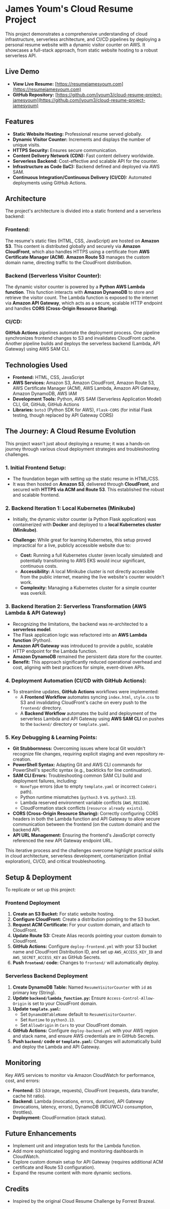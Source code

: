 # James Youm's Cloud Resume Project

This project demonstrates a comprehensive understanding of cloud infrastructure, serverless architecture, and CI/CD pipelines by deploying a personal resume website with a dynamic visitor counter on AWS. It showcases a full-stack approach, from static website hosting to a robust serverless API.

## Live Demo

* **View Live Resume:** [https://resumejamesyoum.com](https://resumejamesyoum.com)
* **GitHub Repository:** [https://github.com/jyoum3/cloud-resume-project-jamesyoum](https://github.com/jyoum3/cloud-resume-project-jamesyoum)

## Features

* **Static Website Hosting:** Professional resume served globally.
* **Dynamic Visitor Counter:** Increments and displays the number of unique visits.
* **HTTPS Security:** Ensures secure communication.
* **Content Delivery Network (CDN):** Fast content delivery worldwide.
* **Serverless Backend:** Cost-effective and scalable API for the counter.
* **Infrastructure as Code (IaC):** Backend defined and deployed via AWS SAM.
* **Continuous Integration/Continuous Delivery (CI/CD):** Automated deployments using GitHub Actions.

## Architecture

The project's architecture is divided into a static frontend and a serverless backend:

### Frontend:

The resume's static files (HTML, CSS, JavaScript) are hosted on **Amazon S3**. This content is distributed globally and securely via **Amazon CloudFront**, which also handles HTTPS using a certificate from **AWS Certificate Manager (ACM)**. **Amazon Route 53** manages the custom domain name, directing traffic to the CloudFront distribution.

### Backend (Serverless Visitor Counter):

The dynamic visitor counter is powered by a **Python AWS Lambda function**. This function interacts with **Amazon DynamoDB** to store and retrieve the visitor count. The Lambda function is exposed to the internet via **Amazon API Gateway**, which acts as a secure, scalable HTTP endpoint and handles **CORS (Cross-Origin Resource Sharing)**.

### CI/CD:

**GitHub Actions** pipelines automate the deployment process. One pipeline synchronizes frontend changes to S3 and invalidates CloudFront cache. Another pipeline builds and deploys the serverless backend (Lambda, API Gateway) using AWS SAM CLI.

## Technologies Used

* **Frontend:** HTML, CSS, JavaScript
* **AWS Services:** Amazon S3, Amazon CloudFront, Amazon Route 53, AWS Certificate Manager (ACM), AWS Lambda, Amazon API Gateway, Amazon DynamoDB, AWS IAM
* **Development Tools:** Python, AWS SAM (Serverless Application Model) CLI, Git, GitHub, GitHub Actions
* **Libraries:** `boto3` (Python SDK for AWS), `Flask-CORS` (for initial Flask testing, though replaced by API Gateway CORS)

## The Journey: A Cloud Resume Evolution

This project wasn't just about deploying a resume; it was a hands-on journey through various cloud deployment strategies and troubleshooting challenges.

### 1. Initial Frontend Setup:

* The foundation began with setting up the static resume in HTML/CSS.
* It was then hosted on **Amazon S3**, delivered through **CloudFront**, and secured with **HTTPS via ACM and Route 53**. This established the robust and scalable frontend.

### 2. Backend Iteration 1: Local Kubernetes (Minikube)

* Initially, the dynamic visitor counter (a Python Flask application) was containerized with **Docker** and deployed to a **local Kubernetes cluster (Minikube)**.

* **Challenge:** While great for learning Kubernetes, this setup proved impractical for a live, publicly accessible website due to:
    * **Cost:** Running a full Kubernetes cluster (even locally simulated) and potentially transitioning to AWS EKS would incur significant, continuous costs.
    * **Accessibility:** A local Minikube cluster is not directly accessible from the public internet, meaning the live website's counter wouldn't work.
    * **Complexity:** Managing a Kubernetes cluster for a simple counter was overkill.

### 3. Backend Iteration 2: Serverless Transformation (AWS Lambda & API Gateway)

* Recognizing the limitations, the backend was re-architected to a **serverless model**.
* The Flask application logic was refactored into an **AWS Lambda function** (Python).
* **Amazon API Gateway** was introduced to provide a public, scalable HTTP endpoint for the Lambda function.
* **Amazon DynamoDB** remained the persistent data store for the counter.
* **Benefit:** This approach significantly reduced operational overhead and cost, aligning with best practices for simple, event-driven APIs.

### 4. Deployment Automation (CI/CD with GitHub Actions):

* To streamline updates, **GitHub Actions** workflows were implemented:
    * A **Frontend Workflow** automates syncing `index.html`, `style.css` to S3 and invalidating CloudFront's cache on every push to the `frontend/` directory.
    * A **Backend Workflow** automates the build and deployment of the serverless Lambda and API Gateway using **AWS SAM CLI** on pushes to the `backend/` directory or `template.yaml`.

### 5. Key Debugging & Learning Points:

* **Git Stubbornness:** Overcoming issues where local Git wouldn't recognize file changes, requiring explicit staging and even repository re-creation.
* **PowerShell Syntax:** Adapting Git and AWS CLI commands for PowerShell's specific syntax (e.g., backticks for line continuation).
* **SAM CLI Errors:** Troubleshooting common SAM CLI build and deployment failures, including:
    * `NoneType` errors (due to empty `template.yaml` or incorrect `CodeUri` path).
    * Python runtime mismatches (`python3.9` vs. `python3.13`).
    * Lambda reserved environment variable conflicts (`AWS_REGION`).
    * CloudFormation stack conflicts (`resource already exists`).
* **CORS (Cross-Origin Resource Sharing):** Correctly configuring CORS headers in both the Lambda function and API Gateway to allow secure communication between the frontend (on the custom domain) and the backend API.
* **API URL Management:** Ensuring the frontend's JavaScript correctly referenced the new API Gateway endpoint URL.

This iterative process and the challenges overcome highlight practical skills in cloud architecture, serverless development, containerization (initial exploration), CI/CD, and critical troubleshooting.

## Setup & Deployment 

To replicate or set up this project:

### Frontend Deployment

1.  **Create an S3 Bucket:** For static website hosting.
2.  **Configure CloudFront:** Create a distribution pointing to the S3 bucket.
3.  **Request ACM Certificate:** For your custom domain, and attach to CloudFront.
4.  **Update Route 53:** Create Alias records pointing your custom domain to CloudFront.
5.  **GitHub Actions:** Configure `deploy-frontend.yml` with your S3 bucket name and CloudFront Distribution ID, and set up `AWS_ACCESS_KEY_ID` and `AWS_SECRET_ACCESS_KEY` as GitHub Secrets.
6.  **Push `frontend/` code:** Changes to `frontend/` will automatically deploy.

### Serverless Backend Deployment

1.  **Create DynamoDB Table:** Named `ResumeVisitorCounter` with `id` as primary key (String).
2.  **Update `backend/lambda_function.py`:** Ensure `Access-Control-Allow-Origin` is set to your CloudFront domain.
3.  **Update `template.yaml`:**
    * Set `DynamoDBTableName` default to `ResumeVisitorCounter`.
    * Set `Runtime` to `python3.13`.
    * Set `AllowOrigin` in `Cors` to your CloudFront domain.
4.  **GitHub Actions:** Configure `deploy-backend.yml` with your AWS region and stack name, and ensure AWS credentials are in GitHub Secrets.
5.  **Push `backend/` code or `template.yaml`:** Changes will automatically build and deploy the Lambda and API Gateway.

## Monitoring

Key AWS services to monitor via Amazon CloudWatch for performance, cost, and errors:

* **Frontend:** S3 (storage, requests), CloudFront (requests, data transfer, cache hit ratio).
* **Backend:** Lambda (invocations, errors, duration), API Gateway (invocations, latency, errors), DynamoDB (RCU/WCU consumption, throttles).
* **Deployment:** CloudFormation (stack status).

## Future Enhancements

* Implement unit and integration tests for the Lambda function.
* Add more sophisticated logging and monitoring dashboards in CloudWatch.
* Explore custom domain setup for API Gateway (requires additional ACM certificate and Route 53 configuration).
* Expand the resume content with more dynamic sections.

## Credits

* Inspired by the original Cloud Resume Challenge by Forrest Brazeal.
